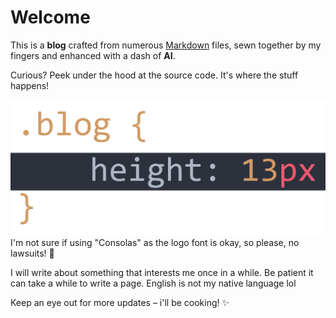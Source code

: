 # Welcome

This is a **blog** crafted from numerous [Markdown](#whatismarkdown) files, sewn together by my fingers and enhanced with a dash of
<strong>AI</strong>.

Curious? Peek under the hood at the source code. It's where the stuff happens!

![Logo in which there is CSS code which sets an element's height to 13px](../img/logo/logobig_transparent.png)
I'm not sure if using "Consolas" as the logo font is okay, so please, no lawsuits! 🤞

I will write about something that interests me once in a while.
Be patient it can take a while to write a page. English is not my native language lol

Keep an eye out for more updates – i'll be cooking! ✨